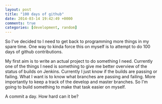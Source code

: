 ```yaml
---
layout: post
title: "100 days of github"
date: 2014-03-14 19:42:49 +0000
comments: true
categories: [development, random]
---
```

So I've decided to I need to get back to programming more things in my spare time. One way to kinda force this on myself is to attempt to do 100 days of github contributions. 

My first aim is to write an actual project to do something I need. Currently one of the things I need is something to give me better overview of the status of builds on Jenkins. Currently I just know if the builds are passing or failing. What I want is to know what branches are passing and failing. More importantly to keep a track of the develop and master branches. So I'm going to build something to make that task easier on myself.

A commit a day. How hard can it be?
